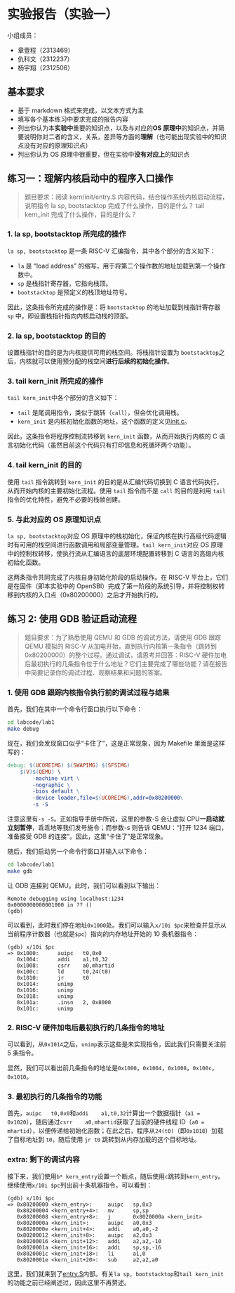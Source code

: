 # 实验报告（实验一）

小组成员：

- 章壹程（2313469）
- 仇科文（2312237）
- 杨宇翔（2312506）

## 基本要求

- 基于 markdown 格式来完成，以文本方式为主
- 填写各个基本练习中要求完成的报告内容
- 列出你认为本**实验中**重要的知识点，以及与对应的**OS 原理中**的知识点，并简要说明你对二者的含义，关系，差异等方面的**理解**（也可能出现实验中的知识点没有对应的原理知识点）
- 列出你认为 OS 原理中很重要，但在实验中**没有对应上**的知识点

## 练习一：理解内核启动中的程序入口操作

> 题目要求：阅读 kern/init/entry.S 内容代码，结合操作系统内核启动流程，说明指令 la sp, bootstacktop 完成了什么操作，目的是什么？ tail kern_init 完成了什么操作，目的是什么？

### 1. la sp, bootstacktop 所完成的操作

`la sp, bootstacktop` 是一条 RISC-V 汇编指令，其中各个部分的含义如下：

- `la` 是 “load address” 的缩写，用于将第二个操作数的地址加载到第一个操作数中。
- `sp` 是栈指针寄存器，它指向栈顶。
- `bootstacktop` 是预定义的栈顶地址符号。

因此，这条指令所完成的操作是：将 `bootstacktop` 的地址加载到栈指针寄存器 `sp` 中，即设置栈指针指向内核启动栈的顶部。

### 2. la sp, bootstacktop 的目的

设置栈指针的目的是为内核提供可用的栈空间。将栈指针设置为 `bootstacktop`之后，内核就可以使用预分配的栈空间**进行后续的初始化操作**。

### 3. tail kern_init 所完成的操作

`tail kern_init`中各个部分的含义如下：

- `tail` 是尾调用指令，类似于跳转（`call`），但会优化调用栈。
- `kern_init` 是内核初始化函数的地址，这个函数的定义见[init.c](kern/init/init.c)。

因此，这条指令将程序控制流转移到 `kern_init` 函数，从而开始执行内核的 C 语言初始化代码（虽然目前这个代码只有打印信息和死循环两个功能）。

### 4. tail kern_init 的目的

使用 `tail` 指令跳转到 `kern_init` 的目的是从汇编代码切换到 C 语言代码执行，从而开始内核的主要初始化流程。使用 `tail` 指令而不是 `call` 的目的是利用 `tail` 指令的优化特性，避免不必要的栈帧创建。

### 5. 与此对应的 OS 原理知识点

`la sp, bootstacktop`对应 OS 原理中的栈初始化，保证内核在执行高级代码逻辑时有可用的栈空间进行函数调用和局部变量管理。`tail kern_init`对应 OS 原理中的控制权转移，使执行流从汇编语言的底层环境配置转移到 C 语言的高级内核初始化函数。

这两条指令共同完成了内核自身初始化阶段的启动操作。在 RISC-V 平台上，它们是在固件（即本实验中的 OpenSBI）完成了第一阶段的系统引导，并将控制权转移到内核的入口点（0x80200000）之后才开始执行的。

## 练习 2: 使用 GDB 验证启动流程

> 题目要求：为了熟悉使用 QEMU 和 GDB 的调试方法，请使用 GDB 跟踪 QEMU 模拟的 RISC-V 从加电开始，直到执行内核第一条指令（跳转到 0x80200000）的整个过程。通过调试，请思考并回答：RISC-V 硬件加电后最初执行的几条指令位于什么地址？它们主要完成了哪些功能？请在报告中简要记录你的调试过程、观察结果和问题的答案。

### 1. 使用 GDB 跟踪内核指令执行前的调试过程与结果

首先，我们在其中一个命令行窗口执行以下命令：

```bash
cd labcode/lab1
make debug
```

现在，我们会发现窗口似乎“卡住了”，这是正常现象，因为 Makefile 里面是这样写的：

```makefile
debug: $(UCOREIMG) $(SWAPIMG) $(SFSIMG)
	$(V)$(QEMU) \
		-machine virt \
		-nographic \
		-bios default \
		-device loader,file=$(UCOREIMG),addr=0x80200000\
		-s -S
```

注意这里有`-s -S`。正如指导手册中所说，这里的参数-S 会让虚拟 CPU**一启动就立刻暂停**，乖乖地等我们发号施令；而参数-s 则告诉 QEMU：“打开 1234 端口，准备接受 GDB 的连接”。因此，这里“卡住了”是正常现象。

随后，我们启动另一个命令行窗口并输入以下命令：

```bash
cd labcode/lab1
make gdb
```

让 GDB 连接到 QEMU。此时，我们可以看到以下输出：

```text
Remote debugging using localhost:1234
0x0000000000001000 in ?? ()
(gdb)
```

可以看到，此时我们停在地址`0x1000`处。我们可以输入`x/10i $pc`来检查并显示从当前程序计数器（也就是`$pc`）指向的内存地址开始的 10 条机器指令：

```gdb
(gdb) x/10i $pc
=> 0x1000:      auipc   t0,0x0
   0x1004:      addi    a1,t0,32
   0x1008:      csrr    a0,mhartid
   0x100c:      ld      t0,24(t0)
   0x1010:      jr      t0
   0x1014:      unimp
   0x1016:      unimp
   0x1018:      unimp
   0x101a:      .insn   2, 0x8000
   0x101c:      unimp
```

### 2. RISC-V 硬件加电后最初执行的几条指令的地址

可以看到，从`0x1014`之后，`unimp`表示这些是未实现指令，因此我们只需要关注前 5 条指令。

显然，我们可以看出前几条指令的地址是`0x1000`，`0x1004`，`0x1008`，`0x100c`，`0x1010`。

### 3. 最初执行的几条指令的功能

首先，`auipc   t0,0x0`和`addi    a1,t0,32`计算出一个数据指针（`a1 = 0x1020`），随后通过`csrr    a0,mhartid`获取了当前的硬件线程 ID（`a0 = mhartid`），以便传递给初始化函数；在此之后，程序从`24(t0)`（即`0x1018`）加载了目标地址到 `t0`，随后使用 `jr t0` 跳转到从内存加载的这个目标地址。

### extra: 剩下的调试内容

接下来，我们使用`b* kern_entry`设置一个断点，随后使用`c`跳转到`kern_entry`。继续使用`x/10i $pc`列出前十条机器指令，可以看到：

```gdb
(gdb) x/10i $pc
=> 0x80200000 <kern_entry>:     auipc   sp,0x3
   0x80200004 <kern_entry+4>:   mv      sp,sp
   0x80200008 <kern_entry+8>:   j       0x8020000a <kern_init>
   0x8020000a <kern_init>:      auipc   a0,0x3
   0x8020000e <kern_init+4>:    addi    a0,a0,-2
   0x80200012 <kern_init+8>:    auipc   a2,0x3
   0x80200016 <kern_init+12>:   addi    a2,a2,-10
   0x8020001a <kern_init+16>:   addi    sp,sp,-16
   0x8020001c <kern_init+18>:   li      a1,0
   0x8020001e <kern_init+20>:   sub     a2,a2,a0
```

这里，我们就来到了[entry.S](kern/init/entry.S)内部。有关`la sp, bootstacktop`和`tail kern_init`的功能之前已经阐述过，因此这里不再赘述。
